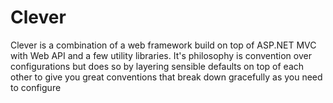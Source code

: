 Clever
=====
Clever is a combination of a web framework build on top of ASP.NET MVC with Web API and a few utility libraries. It's philosophy is convention over configurations but does so by layering sensible defaults on top of each other to give you great conventions that break down gracefully as you need to configure
